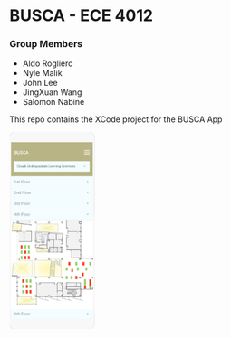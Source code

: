 # BUSCA - ECE 4012

### Group Members

  - Aldo Rogliero
  - Nyle Malik
  - John Lee
  - JingXuan Wang
  - Salomon Nabine

This repo contains the XCode project for the BUSCA App

<img src="images/app-prototype.jpg" alt="BUSCA App prototype" width="151" height="349">
